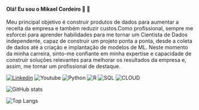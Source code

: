 

#### Olá! Eu sou o Mikael Cordeiro 🔬 🤖

Meu principal objetivo é construir produtos de dados para aumentar a receita da empresa e também reduzir custos.Como profissional, sempre me esforcei para aprender habilidades para me tornar um Cientista de Dados independente, capaz de construir um projeto ponta a ponta, desde a coleta de dados até a criação e implantação de modelos de ML. Neste momento da minha carreira, sinto-me confiante em minha expertise e capacidade de construir soluções relevantes para melhorar os resultados da empresa e, assim, me tornar um profissional de destaque. 


[![Linkedin](https://img.shields.io/badge/LinkedIn-0077B5?style=for-the-badge&logo=linkedin&logoColor=white/)](https://www.linkedin.com/feed/)
![Youtube](https://img.shields.io/badge/YouTube-FF0000?style=for-the-badge&logo=youtube&logoColor=white/)
![Python](https://img.shields.io/badge/Python-14354C?style=for-the-badge&logo=python&logoColor=white/)
![R](https://img.shields.io/badge/R-276DC3?style=for-the-badge&logo=r&logoColor=white/)
![SQL](https://img.shields.io/badge/Microsoft_SQL_Server-CC2927?style=for-the-badge&logo=microsoft-sql-server&logoColor=white/)
![CLOUD](https://img.shields.io/badge/Google_Cloud-4285F4?style=for-the-badge&logo=google-cloud&logoColor=white/)

![ GitHub stats](https://github-readme-stats.vercel.app/api?username=MikaelCordeiro190&show_icons=true&theme=radical)

![Top Langs](https://github-readme-stats.vercel.app/api/top-langs/?username=MikaelCordeiro190&hide_progress=true)

 

